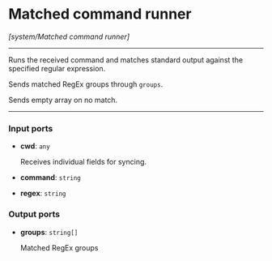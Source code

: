 # Matched command runner

_[system/Matched command runner]_

---

Runs the received command and matches standard output against the specified regular expression.  
  
Sends matched RegEx groups through `groups`.  
  
Sends empty array on no match.  

---

### Input ports

* __cwd__: ` any `

    Receives individual fields for syncing.


* __command__: ` string `


* __regex__: ` string `

### Output ports

* __groups__: ` string[] `

    Matched RegEx groups

